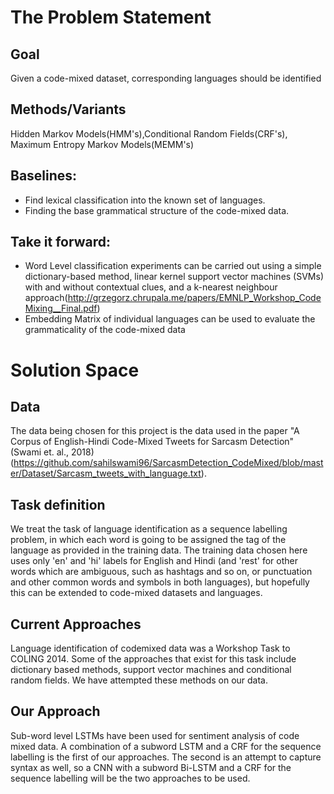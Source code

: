 # The Problem Statement
## Goal 
Given a code-mixed dataset, corresponding languages should be identified

## Methods/Variants
Hidden Markov Models(HMM's),Conditional Random Fields(CRF's), Maximum Entropy Markov Models(MEMM's)

## Baselines:
* Find lexical classification into the known set of languages.
* Finding the base grammatical structure of the code-mixed data.

## Take it forward:
* Word Level classification experiments can be carried out using a simple dictionary-based method, linear kernel support vector machines (SVMs) with and without contextual clues, and a k-nearest neighbour approach(http://grzegorz.chrupala.me/papers/EMNLP_Workshop_CodeMixing__Final.pdf)
* Embedding Matrix of individual languages can be used to evaluate the grammaticality of the code-mixed data

# Solution Space
## Data
The data being chosen for this project is the data used in the paper "A Corpus of English-Hindi Code-Mixed Tweets
for Sarcasm Detection" (Swami et. al., 2018) (https://github.com/sahilswami96/SarcasmDetection_CodeMixed/blob/master/Dataset/Sarcasm_tweets_with_language.txt).

## Task definition
We treat the task of language identification as a sequence labelling problem, in which each word is going to be assigned the tag of the language as provided in the training data. The training data chosen here uses only 'en' and 'hi' labels for English and Hindi (and 'rest' for other words which are ambiguous, such as hashtags and so on, or punctuation and other common words and symbols in both languages), but hopefully this can be extended to code-mixed datasets and languages. 

## Current Approaches
Language identification of codemixed data was a Workshop Task to COLING 2014. Some of the approaches that exist for this task include dictionary based methods, support vector machines and conditional random fields. We have attempted these methods on our data.

## Our Approach
Sub-word level LSTMs have been used for sentiment analysis of code mixed data. A combination of a subword LSTM and a CRF for the sequence labelling is the first of our approaches. The second is an attempt to capture syntax as well, so a CNN with a subword Bi-LSTM and a CRF for the sequence labelling will be the two approaches to be used. 
